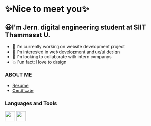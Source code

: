 #  ✨Nice to meet you✨

##  😃I'm Jern, digital engineering student at SIIT Thammasat U.

* 🌱 I'm currently working on website development  project 
* 📌 I’m interested in web development and ux/ui design
* 👀 I’m looking to collaborate with intern companys
* 💥 Fun fact: I love to design 

### ABOUT ME
* [Resume](https://drive.google.com/file/d/10mIKFOAATUDiBUOBq65igGDNZwsyRdyM/view)
* [Certificate](https://drive.google.com/drive/folders/1imYcK3777P9R6aYOUNU9D5dQKAmOpXv0?usp=sharing) 

### Languages and Tools
<img height="32" width="32" src="https://cdn.jsdelivr.net/npm/simple-icons@v5/icons/[HTML5].svg" />
<img height="32" width="32" src="https://unpkg.com/simple-icons@v5/icons/[HTML5].svg" />
